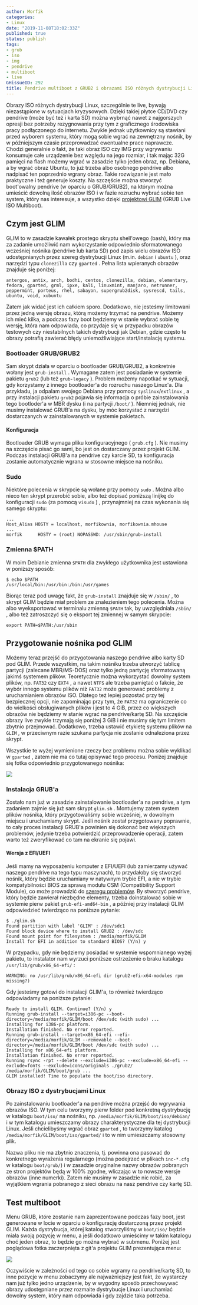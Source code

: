 ```yaml
---
author: Morfik
categories:
- Linux
date: "2019-11-08T18:02:33Z"
published: true
status: publish
tags:
- grub
- iso
- img
- pendrive
- multiboot
- live
GHissueID: 292
title: Pendrive multiboot z GRUB2 i obrazami ISO różnych dystrybucji Linux
---
```


Obrazy ISO różnych dystrybucji Linux, szczególnie te live, bywają niezastąpione w sytuacjach
kryzysowych. Dzięki takiej płytce CD/DVD czy pendrive (może być też i karta SD) można wybrnąć nawet
z najgorszych opresji bez potrzeby rezygnowania przy tym z graficznego środowiska pracy
podłączonego do internetu. Zwykle jednak użytkownicy są stawiani przed wyborem systemu, który mogą
sobie wgrać na zewnętrzny nośnik, by w późniejszym czasie przeprowadzać ewentualne prace naprawcze.
Chodzi generalnie o fakt, że taki obraz ISO czy IMG przy wgrywaniu konsumuje całe urządzenie bez
względu na jego rozmiar, i tak mając 32G pamięci na flash możemy wgrać w zasadzie tylko jeden
obraz, np. Debiana, a by wgrać obraz Ubuntu, to już trzeba albo osobnego pendrive albo nadpisać ten
poprzednio wgrany obraz. Takie rozwiązanie jest mało praktyczne i też generuje koszty. Na szczęście
można stworzyć boot'owalny pendrive (w oparciu o GRUB/GRUB2), na którym można umieścić dowolną
ilość obrazów ISO i w fazie rozruchu wybrać sobie ten system, który nas interesuje, a wszystko
dzięki [projektowi GLIM][1] (GRUB Live ISO Multiboot).

<!--more-->
## Czym jest GLIM

GLIM to w zasadzie kawałek prostego skryptu shell'owego (bash), który ma za zadanie umożliwić nam
wykorzystanie odpowiednio sformatowanego wcześniej nośnika (pendrive lub karta SD) pod zapis wielu
obrazów ISO udostępnianych przez szereg dystrybucji Linux (m.in. `debian` i `ubuntu` ), oraz
narzędzi typu `clonezilla` czy `gparted` . Pełna lista wpieranych obrazów znajduje się poniżej:

    antergos, antix, arch, bodhi, centos, clonezilla, debian, elementary,
    fedora, gparted, grml, ipxe, kali, linuxmint, manjaro, netrunner,
    peppermint, porteus, rhel, sabayon, supergrub2disk, sysrescd, tails,
    ubuntu, void, xubuntu

Zatem jak widać jest ich całkiem sporo. Dodatkowo, nie jesteśmy limitowani przez jedną wersję
obrazu, którą możemy trzymać na pendrive. Możemy ich mieć kilka, a podczas fazy boot będziemy w
stanie wybrać sobie tę wersję, która nam odpowiada, co przydaje się w przypadku obrazów testowych
czy niestabilnych takich dystrybucji jak Debian, gdzie często te obrazy potrafią zawierać błędy
uniemożliwiające start/instalację systemu.

### Bootloader GRUB/GRUB2

Sam skrypt działa w oparciu o bootloader GRUB/GRUB2, a konkretnie wołany jest `grub-install` .
Wymagane zatem jest posiadanie w systemie pakietu `grub2` (lub też `grub-legacy` ). Problem możemy
napotkać w sytuacji, gdy korzystamy z innego bootloader'a do rozruchu naszego Linux'a. Dla
przykładu, ja odpalam swojego Debiana przy pomocy `syslinux`/`extlinux` , a przy instalacji pakietu
`grub2` pojawia się informacja o próbie zainstalowania tego bootloder'a w MBR dysku (i na partycji
`/boot/` ). Niemniej jednak, nie musimy instalować GRUB'a na dysku, by móc korzystać z narzędzi
dostarczanych w zainstalowanych w systemie pakietach.

#### Konfiguracja

Bootloader GRUB wymaga pliku konfiguracyjnego ( `grub.cfg` ). Nie musimy na szczęście pisać go sami,
bo jest on dostarczany przez projekt GLIM. Podczas instalacji GRUB'a na pendrive czy karcie SD, ta
konfiguracja zostanie automatycznie wgrana w stosowne miejsce na nośniku.

### Sudo

Niektóre polecenia w skrypcie są wołane przy pomocy `sudo` . Można albo nieco ten skrypt przerobić
sobie, albo też dopisać poniższą linijkę do konfiguracji `sudo` (za pomocą `visudo` ) ,
przynajmniej na czas wykonania się samego skryptu:

    ...
    Host_Alias HOSTY = localhost, morfikownia, morfikownia.mhouse
    ...
    morfik      HOSTY = (root) NOPASSWD: /usr/sbin/grub-install

### Zmienna $PATH

W moim Debianie zmienna `$PATH` dla zwykłego użytkownika jest ustawiona w poniższy sposób:

    $ echo $PATH
    /usr/local/bin:/usr/bin:/bin:/usr/games

Biorąc teraz pod uwagę fakt, że `grub-install` znajduje się w `/sbin/` , to skrypt GLIM będzie miał
problem ze znalezieniem tego polecenia. Można albo wyeksportować w terminalu zmienną `$PATH` tak,
by uwzględniała `/sbin/` , albo też zatroszczyć się o eksport tej zmiennej w samym skrypcie:

    export PATH=$PATH:/usr/sbin

## Przygotowanie nośnika pod GLIM

Możemy teraz przejść do przygotowania naszego pendrive albo karty SD pod GLIM. Przede wszystkim, na
takim nośniku trzeba utworzyć tablicę partycji (zalecane MBR/MS-DOS) oraz tylko jedną partycję
sformatowaną jakimś systemem plików. Teoretycznie można wykorzystać dowolny system plików, np.
`FAT32` czy `EXT4` , a nawet `NTFS` ale trzeba pamiętać o fakcie, że wybór innego systemu plików
niż `FAT32` może generować problemy z uruchamianiem obrazów ISO. Dlatego też lepiej pozostać przy
tej bezpiecznej opcji, nie zapominając przy tym, że `FAT32` ma ograniczenie co do wielkości
obsługiwanych plików  i jest to 4 GiB, przez co większych obrazów nie będziemy w stanie wgrać na
pendrive/kartę SD. Na szczęście obrazy live zwykle trzymają się poniżej 3 GiB i nie musimy się tym
limitem zbytnio przejmować. Dodatkowo, trzeba ustawić etykietę systemu plików na `GLIM` , w
przeciwnym razie szukana partycja nie zostanie odnaleziona przez skrypt.

Wszystkie te wyżej wymienione rzeczy bez problemu można sobie wyklikać w `gparted` , zatem nie ma
co tutaj opisywać tego procesu. Poniżej znajduje się fotka odpowiednio przygotowanego nośnika:

![](/img/2019/11/001.pendrive-karta-sd-multiboot-iso-linux-gparted.png#huge)

### Instalacja GRUB'a

Zostało nam już w zasadzie zainstalowanie bootloader'a na pendrive, a tym zadaniem zajmie się już
sam skrypt `glim.sh` . Montujemy zatem system plików nośnika, który przygotowaliśmy sobie wcześniej,
w dowolnym miejscu i uruchamiamy skrypt. Jeśli nośnik został przygotowany poprawnie, to cały proces
instalacji GRUB'a powinien się dokonać bez większych problemów, jedynie trzeba potwierdzić
przeprowadzenie operacji, zatem warto też zweryfikować co tam na ekranie się pojawi.

#### Wersja z EFI/UEFI

Jeśli mamy na wyposażeniu komputer z EFI/UEFI (lub zamierzamy używać naszego pendrive na tego typu
maszynach), to przydałoby się stworzyć nośnik, który będzie uruchamiany w natywnym trybie EFI, a
nie w trybie kompatybilności BIOS za sprawą modułu CSM (Compatibility Support Module), co może
prowadzić do [szeregu problemów][2]. By stworzyć pendrive, który będzie zawierał niezbędne elementy,
trzeba doinstalować sobie w systemie pierw pakiet `grub-efi-amd64-bin` , a później przy instalacji
GLIM odpowiedzieć twierdząco na poniższe pytanie:

    $ ./glim.sh
    Found partition with label 'GLIM' : /dev/sdc1
    Found block device where to install GRUB2 : /dev/sdc
    Found mount point for filesystem : /media/morfik/GLIM
    Install for EFI in addition to standard BIOS? (Y/n) y

W przypadku, gdy nie będziemy posiadać w systemie wspomnianego wyżej pakietu, to instalator nam
wyrzuci poniższe ostrzeżenie o braku katalogu `/usr/lib/grub/x86_64-efi/` :

    WARNING: no /usr/lib/grub/x86_64-efi dir (grub2-efi-x64-modules rpm missing?)

Gdy jesteśmy gotowi do instalacji GLIM'a, to również twierdząco odpowiadamy na poniższe pytanie:

    Ready to install GLIM. Continue? (Y/n) y
    Running grub-install --target=i386-pc --boot-directory=/media/morfik/GLIM/boot /dev/sdc (with sudo) ...
    Installing for i386-pc platform.
    Installation finished. No error reported.
    Running grub-install --target=x86_64-efi --efi-directory=/media/morfik/GLIM --removable --boot-directory=/media/morfik/GLIM/boot /dev/sdc (with sudo) ...
    Installing for x86_64-efi platform.
    Installation finished. No error reported.
    Running rsync -rpt --delete --exclude=i386-pc --exclude=x86_64-efi --exclude=fonts --exclude=icons/originals ./grub2/ /media/morfik/GLIM/boot/grub ...
    GLIM installed! Time to populate the boot/iso directory.

### Obrazy ISO z dystrybucjami Linux

Po zainstalowaniu bootloader'a na pendrive można przejść do wgrywania obrazów ISO. W tym celu
tworzymy pierw folder pod konkretną dystrybucję w katalogu `boot/iso/` na nośniku, np.
`/media/morfik/GLIM/boot/iso/debian/` i w tym katalogu umieszczamy obrazy charakterystyczne dla tej
dystrybucji Linux. Jeśli chcielibyśmy wgrać obraz `gparted` , to tworzymy katalog
`/media/morfik/GLIM/boot/iso/gparted/` i to w nim umieszczamy stosowny plik.

Nazwa pliku nie ma zbytnio znaczenia, tj. powinna ona pasować do konkretnego wyrażenia regularnego
(można podejrzeć w plikach `inc-*.cfg` w katalogu `boot/grub/`) i w zasadzie oryginalne nazwy
obrazów pobranych ze stron projektów będą w 100% zgodne, wliczając w to nowsze wersje obrazów (inne
numerki). Zatem nie musimy w zasadzie nic robić, za wyjątkiem wgrania pobranego z sieci obrazu na
nasz pendrive czy kartę SD.

## Test multiboot

Menu GRUB, które zostanie nam zaprezentowane podczas fazy boot, jest generowane w locie w oparciu o
konfigurację dostarczoną przez projekt GLIM. Każda dystrybucja, której katalog stworzyliśmy w
`boot/iso/` będzie miała swoją pozycję w menu, a jeśli dodatkowo umieścimy w takim katalogu choć
jeden obraz, to będzie go można wybrać w submenu. Poniżej jest poglądowa fotka zaczerpnięta z git'a
projektu GLIM prezentująca menu:

![](/img/2019/11/002.pendrive-karta-sd-multiboot-iso-linux-grub-menu.png#huge)

Oczywiście w zależności od tego co sobie wgramy na pendrive/kartę SD, to inne pozycje w menu
zobaczymy ale najważniejszy jest fakt, że wystarczy nam już tylko jedno urządzenie, by w wygodny
sposób przechowywać obrazy udostępniane przez rozmaite dystrybucje Linux i uruchamiać dowolny
system, który nam odpowiada i gdy zajdzie taka potrzeba.


[1]: https://github.com/thias/glim
[2]: https://www.rodsbooks.com/efi-bootloaders/csm-good-bad-ugly.html
